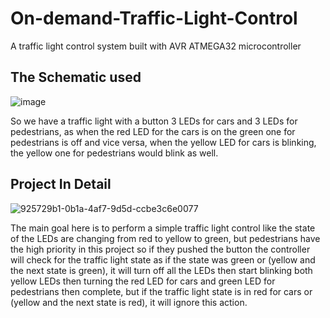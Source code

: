 # On-demand-Traffic-Light-Control
A traffic light control system built with AVR ATMEGA32 microcontroller

## The Schematic used

![image](https://user-images.githubusercontent.com/106034477/192156301-2e9b728c-a80b-41a9-9279-790b39f94839.png)

So we have a traffic light with a button 3 LEDs for cars and 3 LEDs for pedestrians, as when the red LED for the cars is on the green one for pedestrians is off and vice versa, when the yellow LED for cars is blinking, the yellow one for pedestrians would blink as well.

## Project In Detail
![925729b1-0b1a-4af7-9d5d-ccbe3c6e0077](https://user-images.githubusercontent.com/106034477/192155936-f06572a6-4dcc-49c1-8b0f-6e6a6de3f23f.jpg)

The main goal here is to perform a simple traffic light control like the state of the LEDs are changing from red to yellow to green, but pedestrians have the high priority in this project so if they pushed the button the controller will check for the traffic light state as if the state was green or (yellow and the next state is green), it will turn off all the LEDs then start blinking both yellow LEDs then turning the red LED for cars and green LED for pedestrians then complete, but if the traffic light state is in red for cars or (yellow and the next state is red), it will ignore this action.




